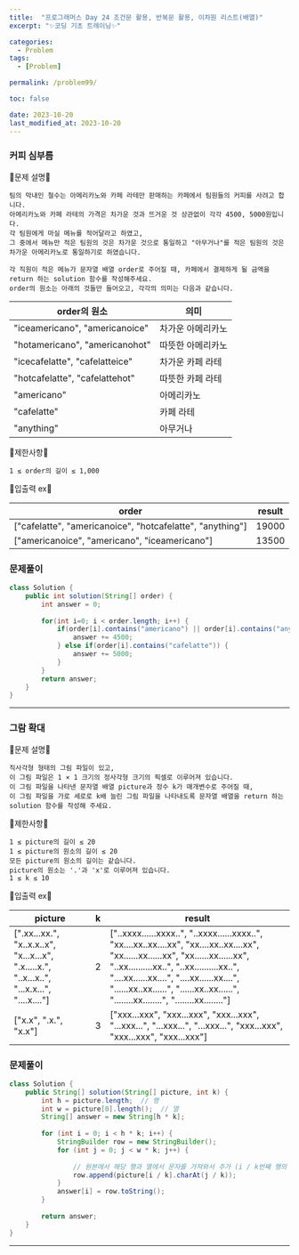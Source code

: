 ```yaml
---
title:  "프로그래머스 Day 24 조건문 활용, 반복문 활용, 이차원 리스트(배열)"
excerpt: "✨코딩 기초 트레이닝✨"

categories:
  - Problem
tags:
  - [Problem]

permalink: /problem99/

toc: false

date: 2023-10-20
last_modified_at: 2023-10-20
---
```


### 커피 심부름

💫문제 설명💫

```
팀의 막내인 철수는 아메리카노와 카페 라테만 판매하는 카페에서 팀원들의 커피를 사려고 합니다.
아메리카노와 카페 라테의 가격은 차가운 것과 뜨거운 것 상관없이 각각 4500, 5000원입니다.
각 팀원에게 마실 메뉴를 적어달라고 하였고,
그 중에서 메뉴만 적은 팀원의 것은 차가운 것으로 통일하고 "아무거나"를 적은 팀원의 것은 차가운 아메리카노로 통일하기로 하였습니다.

각 직원이 적은 메뉴가 문자열 배열 order로 주어질 때, 카페에서 결제하게 될 금액을 return 하는 solution 함수를 작성해주세요.
order의 원소는 아래의 것들만 들어오고, 각각의 의미는 다음과 같습니다.
```

|order의 원소|의미|
|---|---|
|"iceamericano", "americanoice"|차가운 아메리카노|
|"hotamericano", "americanohot"|따뜻한 아메리카노|
|"icecafelatte", "cafelatteice"|차가운 카페 라테|
|"hotcafelatte", "cafelattehot"|따뜻한 카페 라테|
|"americano"|아메리카노|
|"cafelatte"|카페 라테|
|"anything"|아무거나|


💫제한사항💫

```
1 ≤ order의 길이 ≤ 1,000
```

💫입출력 ex💫

|order|result|
|---|---|
|["cafelatte", "americanoice", "hotcafelatte", "anything"]|19000|
|["americanoice", "americano", "iceamericano"]|13500|

### 문제풀이

```java
class Solution {
    public int solution(String[] order) {
        int answer = 0;
        
        for(int i=0; i < order.length; i++) {
            if(order[i].contains("americano") || order[i].contains("anything")) {
                answer += 4500;
            } else if(order[i].contains("cafelatte")) {
                answer += 5000;
            }
        }
        return answer;
    }
}
```

<hr>

### 그람 확대

💫문제 설명💫

```
직사각형 형태의 그림 파일이 있고,
이 그림 파일은 1 × 1 크기의 정사각형 크기의 픽셀로 이루어져 있습니다.
이 그림 파일을 나타낸 문자열 배열 picture과 정수 k가 매개변수로 주어질 때,
이 그림 파일을 가로 세로로 k배 늘린 그림 파일을 나타내도록 문자열 배열을 return 하는 solution 함수를 작성해 주세요.
```

💫제한사항💫

```
1 ≤ picture의 길이 ≤ 20
1 ≤ picture의 원소의 길이 ≤ 20
모든 picture의 원소의 길이는 같습니다.
picture의 원소는 '.'과 'x'로 이루어져 있습니다.
1 ≤ k ≤ 10
```

💫입출력 ex💫

|picture|k|result|
|---|---|---|
|[".xx...xx.", "x..x.x..x", "x...x...x", ".x.....x.", "..x...x..", "...x.x...", "....x...."]|2|["..xxxx......xxxx..", "..xxxx......xxxx..", "xx....xx..xx....xx", "xx....xx..xx....xx", "xx......xx......xx", "xx......xx......xx", "..xx..........xx..", "..xx..........xx..", "....xx......xx....", "....xx......xx....", "......xx..xx......", "......xx..xx......", "........xx........", "........xx........"]|
|["x.x", ".x.", "x.x"]|3|["xxx...xxx", "xxx...xxx", "xxx...xxx", "...xxx...", "...xxx...", "...xxx...", "xxx...xxx", "xxx...xxx", "xxx...xxx"]|

### 문제풀이

```java
class Solution {
    public String[] solution(String[] picture, int k) {
        int h = picture.length;  // 행
        int w = picture[0].length();  // 열
        String[] answer = new String[h * k]; 
        
        for (int i = 0; i < h * k; i++) {
            StringBuilder row = new StringBuilder();
            for (int j = 0; j < w * k; j++) {
                
                // 원본에서 해당 행과 열에서 문자를 가져와서 추가 (i / k번째 행의 j / k번째 열에 해당하는 문자)
                row.append(picture[i / k].charAt(j / k));  
            }
            answer[i] = row.toString(); 
        }
        
        return answer;  
    }
}

```

<hr>
